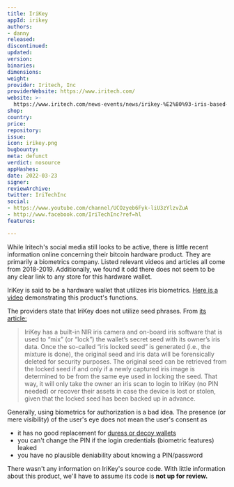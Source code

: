 ```yaml
---
title: IriKey
appId: irikey
authors:
- danny
released: 
discontinued: 
updated: 
version: 
binaries: 
dimensions: 
weight: 
provider: Iritech, Inc
providerWebsite: https://www.iritech.com/
website: >-
  https://www.iritech.com/news-events/news/irikey-%E2%80%93-iris-based-secure-id-management-blockchain-applications
shop: 
country: 
price: 
repository: 
issue: 
icon: irikey.png
bugbounty: 
meta: defunct
verdict: nosource
appHashes: 
date: 2022-03-23
signer: 
reviewArchive: 
twitter: IriTechInc
social:
- https://www.youtube.com/channel/UCOzyeb6Fyk-liU3zYlzvZuA
- http://www.facebook.com/IriTechInc?ref=hl
features: 

---
```


While Iritech's social media still looks to be active, there is little recent information online concerning their bitcoin hardware product. They are primarily a biometrics company. Listed relevant videos and articles all come from 2018-2019. Additionally, we found it odd there does not seem to be any clear link to any store for this hardware wallet.

IriKey is said to be a hardware wallet that utilizes iris biometrics. [Here is a video](https://www.youtube.com/watch?v=X1it12CVWzc) demonstrating this product's functions.

The providers state that IriKey does not utilize seed phrases. From [its article:](https://www.iritech.com/news-events/news/irikey-%E2%80%93-iris-based-secure-id-management-blockchain-applications)

> IriKey has a built-in NIR iris camera and on-board iris software that is used to “mix” (or “lock”) the wallet’s secret seed with its owner’s iris data. Once the so-called “iris locked seed” is generated (i.e., the mixture is done), the original seed and iris data will be forensically deleted for security purposes. The original seed can be retrieved from the locked seed if and only if a newly captured iris image is determined to be from the same eye used in locking the seed. That way, it will only take the owner an iris scan to login to IriKey (no PIN needed) or recover their assets in case the device is lost or stolen, given that the locked seed has been backed up in advance.

Generally, using biometrics for authorization is a bad idea. The presence (or mere visibility) of the user's eye does not mean the user's consent as

* it has no good replacement for [duress or decoy wallets](https://support.keys.casa/hc/en-us/articles/360045501331-How-to-Protect-Your-Bitcoin-from-5-Wrench-Attacks)
* you can't change the PIN if the login credentials (biometric features) leaked
* you have no plausible deniability about knowing a PIN/password

There wasn't any information on IriKey's source code. With little information about this product, we'll have to assume its code is **not up for review.**